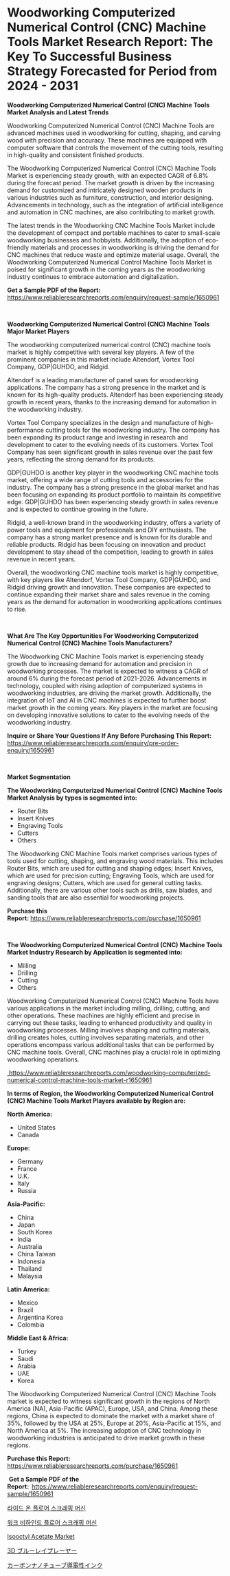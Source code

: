 <p><h1>Woodworking Computerized Numerical Control (CNC) Machine Tools Market Research Report: The Key To Successful Business Strategy Forecasted for Period from 2024 - 2031</h1></p><p><strong>Woodworking Computerized Numerical Control (CNC) Machine Tools Market Analysis and Latest Trends</strong></p>
<p><p>Woodworking Computerized Numerical Control (CNC) Machine Tools are advanced machines used in woodworking for cutting, shaping, and carving wood with precision and accuracy. These machines are equipped with computer software that controls the movement of the cutting tools, resulting in high-quality and consistent finished products.</p><p>The Woodworking Computerized Numerical Control (CNC) Machine Tools Market is experiencing steady growth, with an expected CAGR of 6.8% during the forecast period. The market growth is driven by the increasing demand for customized and intricately designed wooden products in various industries such as furniture, construction, and interior designing. Advancements in technology, such as the integration of artificial intelligence and automation in CNC machines, are also contributing to market growth.</p><p>The latest trends in the Woodworking CNC Machine Tools Market include the development of compact and portable machines to cater to small-scale woodworking businesses and hobbyists. Additionally, the adoption of eco-friendly materials and processes in woodworking is driving the demand for CNC machines that reduce waste and optimize material usage. Overall, the Woodworking Computerized Numerical Control Machine Tools Market is poised for significant growth in the coming years as the woodworking industry continues to embrace automation and digitalization.</p></p>
<p><strong>Get a Sample PDF of the Report:&nbsp;</strong> <a href="https://www.reliableresearchreports.com/enquiry/request-sample/1650961">https://www.reliableresearchreports.com/enquiry/request-sample/1650961</a></p>
<p>&nbsp;</p>
<p><strong>Woodworking Computerized Numerical Control (CNC) Machine Tools Major Market Players</strong></p>
<p><p>The woodworking computerized numerical control (CNC) machine tools market is highly competitive with several key players. A few of the prominent companies in this market include Altendorf, Vortex Tool Company, GDP|GUHDO, and Ridgid.</p><p>Altendorf is a leading manufacturer of panel saws for woodworking applications. The company has a strong presence in the market and is known for its high-quality products. Altendorf has been experiencing steady growth in recent years, thanks to the increasing demand for automation in the woodworking industry.</p><p>Vortex Tool Company specializes in the design and manufacture of high-performance cutting tools for the woodworking industry. The company has been expanding its product range and investing in research and development to cater to the evolving needs of its customers. Vortex Tool Company has seen significant growth in sales revenue over the past few years, reflecting the strong demand for its products.</p><p>GDP|GUHDO is another key player in the woodworking CNC machine tools market, offering a wide range of cutting tools and accessories for the industry. The company has a strong presence in the global market and has been focusing on expanding its product portfolio to maintain its competitive edge. GDP|GUHDO has been experiencing steady growth in sales revenue and is expected to continue growing in the future.</p><p>Ridgid, a well-known brand in the woodworking industry, offers a variety of power tools and equipment for professionals and DIY enthusiasts. The company has a strong market presence and is known for its durable and reliable products. Ridgid has been focusing on innovation and product development to stay ahead of the competition, leading to growth in sales revenue in recent years.</p><p>Overall, the woodworking CNC machine tools market is highly competitive, with key players like Altendorf, Vortex Tool Company, GDP|GUHDO, and Ridgid driving growth and innovation. These companies are expected to continue expanding their market share and sales revenue in the coming years as the demand for automation in woodworking applications continues to rise.</p></p>
<p>&nbsp;</p>
<p><strong>What Are The Key Opportunities For Woodworking Computerized Numerical Control (CNC) Machine Tools Manufacturers?</strong></p>
<p><p>The Woodworking CNC Machine Tools market is experiencing steady growth due to increasing demand for automation and precision in woodworking processes. The market is expected to witness a CAGR of around 6% during the forecast period of 2021-2026. Advancements in technology, coupled with rising adoption of computerized systems in woodworking industries, are driving the market growth. Additionally, the integration of IoT and AI in CNC machines is expected to further boost market growth in the coming years. Key players in the market are focusing on developing innovative solutions to cater to the evolving needs of the woodworking industry.</p></p>
<p><strong>Inquire or Share Your Questions If Any Before Purchasing This Report:</strong> <a href="https://www.reliableresearchreports.com/enquiry/pre-order-enquiry/1650961">https://www.reliableresearchreports.com/enquiry/pre-order-enquiry/1650961</a></p>
<p>&nbsp;</p>
<p><strong>Market Segmentation</strong></p>
<p><strong>The Woodworking Computerized Numerical Control (CNC) Machine Tools Market Analysis by types is segmented into:</strong></p>
<p><ul><li>Router Bits</li><li>Insert Knives</li><li>Engraving Tools</li><li>Cutters</li><li>Others</li></ul></p>
<p><p>The Woodworking CNC Machine Tools market comprises various types of tools used for cutting, shaping, and engraving wood materials. This includes Router Bits, which are used for cutting and shaping edges; Insert Knives, which are used for precision cutting; Engraving Tools, which are used for engraving designs; Cutters, which are used for general cutting tasks. Additionally, there are various other tools such as drills, saw blades, and sanding tools that are also essential for woodworking projects.</p></p>
<p><strong>Purchase this Report:&nbsp;</strong><a href="https://www.reliableresearchreports.com/purchase/1650961">https://www.reliableresearchreports.com/purchase/1650961</a></p>
<p>&nbsp;</p>
<p><strong>The Woodworking Computerized Numerical Control (CNC) Machine Tools Market Industry Research by Application is segmented into:</strong></p>
<p><ul><li>Milling</li><li>Drilling</li><li>Cutting</li><li>Others</li></ul></p>
<p><p>Woodworking Computerized Numerical Control (CNC) Machine Tools have various applications in the market including milling, drilling, cutting, and other operations. These machines are highly efficient and precise in carrying out these tasks, leading to enhanced productivity and quality in woodworking processes. Milling involves shaping and cutting materials, drilling creates holes, cutting involves separating materials, and other operations encompass various additional tasks that can be performed by CNC machine tools. Overall, CNC machines play a crucial role in optimizing woodworking operations.</p></p>
<p><a href="https://www.reliableresearchreports.com/woodworking-computerized-numerical-control-machine-tools-market-r1650961">&nbsp;https://www.reliableresearchreports.com/woodworking-computerized-numerical-control-machine-tools-market-r1650961</a></p>
<p><strong>In terms of Region, the Woodworking Computerized Numerical Control (CNC) Machine Tools Market Players available by Region are:</strong></p>
<p>
    <p> <strong> North America: </strong>
        <ul>
            <li>United States</li>
            <li>Canada</li>
        </ul>
        </p> 
    <p> <strong> Europe: </strong>
        <ul>
            <li>Germany</li>
            <li>France</li>
            <li>U.K.</li>
            <li>Italy</li>
            <li>Russia</li>
        </ul>
        </p> 
    <p> <strong> Asia-Pacific: </strong>
        <ul>
            <li>China</li>
            <li>Japan</li>
            <li>South Korea</li>
            <li>India</li>
            <li>Australia</li>
            <li>China Taiwan</li>
            <li>Indonesia</li>
            <li>Thailand</li>
            <li>Malaysia</li>
        </ul>
        </p> 
    <p> <strong> Latin America: </strong>
        <ul>
            <li>Mexico</li>
            <li>Brazil</li>
            <li>Argentina Korea</li>
            <li>Colombia</li>
        </ul>
        </p> 
    <p> <strong> Middle East & Africa: </strong>
        <ul>
            <li>Turkey</li>
            <li>Saudi</li>
            <li>Arabia</li>
            <li>UAE</li>
            <li>Korea</li>
        </ul>
    </p>
    </p>
<p><p>The Woodworking Computerized Numerical Control (CNC) Machine Tools market is expected to witness significant growth in the regions of North America (NA), Asia-Pacific (APAC), Europe, USA, and China. Among these regions, China is expected to dominate the market with a market share of 35%, followed by the USA at 25%, Europe at 20%, Asia-Pacific at 15%, and North America at 5%. The increasing adoption of CNC technology in woodworking industries is anticipated to drive market growth in these regions.</p></p>
<p><strong>Purchase this Report: </strong><a href="https://www.reliableresearchreports.com/purchase/1650961">https://www.reliableresearchreports.com/purchase/1650961</a></p>
<p>&nbsp;<strong>Get a Sample PDF of the Report:&nbsp;&nbsp;</strong><a href="https://www.reliableresearchreports.com/enquiry/request-sample/1650961">https://www.reliableresearchreports.com/enquiry/request-sample/1650961</a></p>
<p><strong></strong></p>
<p><p><a href="https://github.com/bbbexter1/Market-Research-Report-List-1/blob/main/887894686238.md">라이드 온 플로어 스크래핑 머신</a></p><p><a href="https://github.com/widodosean92/Market-Research-Report-List-1/blob/main/758662286237.md">워크 비하인드 플로어 스크래핑 머신</a></p><p><a href="https://github.com/JuliaFadel1922/Market-Research-Report-List-1/blob/main/isooctyl-acetate-market.md">Isooctyl Acetate Market</a></p><p><a href="https://github.com/vtbvgl20191192/Market-Research-Report-List-2/blob/main/579319794615.md">3D ブルーレイプレーヤー</a></p><p><a href="https://github.com/laurenreichert/Market-Research-Report-List-1/blob/main/651039094617.md">カーボンナノチューブ導電性インク</a></p></p>